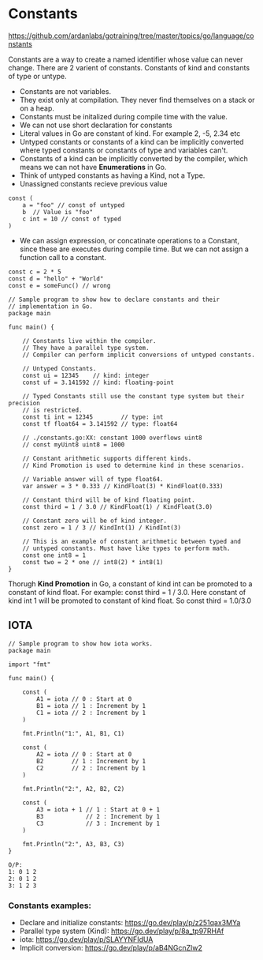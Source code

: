 # Constants
https://github.com/ardanlabs/gotraining/tree/master/topics/go/language/constants

Constants are a way to create a named identifier whose value can never change. 
There are 2 varient of constants. Constants of kind and constants of type or untype.

- Constants are not variables.
- They exist only at compilation. They never find themselves on a stack or on a heap.
- Constants must be initalized during compile time with the value.
- We can not use short declaration for constants
- Literal values in Go are constant of kind. For example 2, -5, 2.34 etc
- Untyped constants or constants of a kind can be implicitly converted where typed constants or constants of type and variables can't.
- Constants of a kind can be implicitly converted by the compiler, which means we can not have **Enumerations** in Go.
- Think of untyped constants as having a Kind, not a Type.
- Unassigned constants recieve previous value
```
const (
	a = "foo" // const of untyped
	b  // Value is "foo"
	c int = 10 // const of typed
)
```
- We can assign expression, or concatinate operations to a Constant, since these are executes during compile time. But we can not assign a function call to a constant.
```
const c = 2 * 5
const d = "hello" + "World"
const e = someFunc() // wrong
```

```
// Sample program to show how to declare constants and their
// implementation in Go.
package main

func main() {

	// Constants live within the compiler.
	// They have a parallel type system.
	// Compiler can perform implicit conversions of untyped constants.

	// Untyped Constants.
	const ui = 12345    // kind: integer
	const uf = 3.141592 // kind: floating-point

	// Typed Constants still use the constant type system but their precision
	// is restricted.
	const ti int = 12345        // type: int
	const tf float64 = 3.141592 // type: float64

	// ./constants.go:XX: constant 1000 overflows uint8
	// const myUint8 uint8 = 1000

	// Constant arithmetic supports different kinds.
	// Kind Promotion is used to determine kind in these scenarios.

	// Variable answer will of type float64.
	var answer = 3 * 0.333 // KindFloat(3) * KindFloat(0.333)

	// Constant third will be of kind floating point.
	const third = 1 / 3.0 // KindFloat(1) / KindFloat(3.0)

	// Constant zero will be of kind integer.
	const zero = 1 / 3 // KindInt(1) / KindInt(3)

	// This is an example of constant arithmetic between typed and
	// untyped constants. Must have like types to perform math.
	const one int8 = 1
	const two = 2 * one // int8(2) * int8(1)
}
```

Thorugh **Kind Promotion** in Go, a constant of kind int can be promoted to a constant of kind float. For example: const third = 1 / 3.0. Here constant of kind int 1 will be promoted to constant of kind float. So const third = 1.0/3.0

## IOTA
```
// Sample program to show how iota works.
package main

import "fmt"

func main() {

	const (
		A1 = iota // 0 : Start at 0
		B1 = iota // 1 : Increment by 1
		C1 = iota // 2 : Increment by 1
	)

	fmt.Println("1:", A1, B1, C1)

    const (
		A2 = iota // 0 : Start at 0
		B2        // 1 : Increment by 1
		C2        // 2 : Increment by 1
	)

	fmt.Println("2:", A2, B2, C2)

	const (
		A3 = iota + 1 // 1 : Start at 0 + 1
		B3            // 2 : Increment by 1
		C3            // 3 : Increment by 1
	)

	fmt.Println("2:", A3, B3, C3)
}

O/P:
1: 0 1 2
2: 0 1 2
3: 1 2 3
```

### Constants examples:

- Declare and initialize constants: https://go.dev/play/p/z251qax3MYa
- Parallel type system (Kind): https://go.dev/play/p/8a_tp97RHAf
- iota: https://go.dev/play/p/SLAYYNFIdUA
- Implicit conversion: https://go.dev/play/p/aB4NGcnZlw2